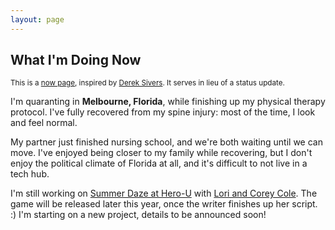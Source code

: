 ```yaml
---
layout: page
---
```


## What I'm Doing Now

<small>This is a <a href="http://nownownow.com/about">now page</a>, inspired by <a href="https://sive.rs/nowff">Derek Sivers</a>. It serves in lieu of a status update.</small>

I'm quaranting in **Melbourne, Florida**, while finishing up my physical therapy protocol. I've fully recovered from my spine injury: most of the time, I look and feel normal.

My partner just finished nursing school, and we're both waiting until we can move. I've enjoyed being closer to my family while recovering, but I don't enjoy the political climate of Florida at all, and it's difficult to not live in a tech hub.

I'm still working on [Summer Daze at Hero-U](http://summerdazegame.com) with [Lori and Corey Cole](https://en.wikipedia.org/wiki/The_Coles). The game will be released later this year, once the writer finishes up her script. :) I'm starting on a new project, details to be announced soon!
